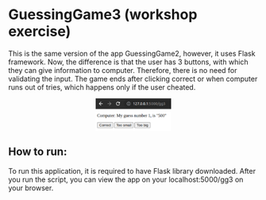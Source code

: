 
# GuessingGame3 (workshop exercise)

This is the same version of the app GuessingGame2, however, it uses Flask framework. Now, the difference is that the
user has 3 buttons, with which they can give information to computer. Therefore, there is no need for validating the
input. The game ends after clicking correct or when computer runs out of tries, which happens only if the user cheated.

<p align="center">
  <img align="middle" src="https://github.com/MichalDoman/GuessingGame3/blob/main/screen_1.png" width=30% height=15%>
</p>

## How to run:
To run this application, it is required to have Flask library downloaded.
After you run the script, you can view the app on your localhost:5000/gg3 on your browser.
